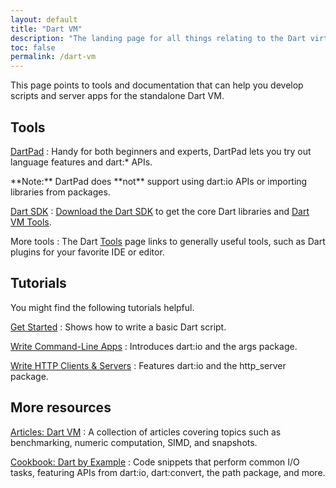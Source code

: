 ```yaml
---
layout: default
title: "Dart VM"
description: "The landing page for all things relating to the Dart virtual machine (Dart VM)"
toc: false
permalink: /dart-vm
---
```


This page points to tools and documentation
that can help you develop scripts and server apps
for the standalone Dart VM.

## Tools

[DartPad]({{site.dartlang}}/tools/dartpad)
: Handy for both beginners and experts,
  DartPad lets you try out language features and dart:* APIs.

  <aside class="alert alert-info" markdown="1">
    **Note:** DartPad does **not** support using dart:io APIs or
    importing libraries from packages.
  </aside>

[Dart SDK](/tools/sdk)
: [Download the Dart SDK](/install/) to get the core Dart
  libraries and [Dart VM Tools](/dart-vm/tools).

More tools
: The Dart [Tools](/tools/) page links to generally useful tools,
  such as Dart plugins for your favorite IDE or editor.

## Tutorials

You might find the following tutorials helpful.

[Get Started](/tutorials/dart-vm/get-started)
: Shows how to write a basic Dart script.

[Write Command-Line Apps](/tutorials/dart-vm/cmdline)
: Introduces dart:io and the args package.

[Write HTTP Clients & Servers](/tutorials/dart-vm/httpserver)
: Features dart:io and the http_server package.

## More resources

[Articles: Dart VM](/articles/dart-vm)
: A collection of articles covering topics such as benchmarking,
  numeric computation, SIMD, and snapshots.

[Cookbook: Dart by Example](/dart-vm/dart-by-example)
: Code snippets that perform common I/O tasks, featuring APIs from
  dart:io, dart:convert, the path package, and more.

